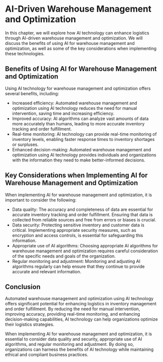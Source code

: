 AI-Driven Warehouse Management and Optimization
=======================================================================================

In this chapter, we will explore how AI technology can enhance logistics through AI-driven warehouse management and optimization. We will discuss the benefits of using AI for warehouse management and optimization, as well as some of the key considerations when implementing these technologies.

Benefits of Using AI for Warehouse Management and Optimization
--------------------------------------------------------------

Using AI technology for warehouse management and optimization offers several benefits, including:

* Increased efficiency: Automated warehouse management and optimization using AI technology reduces the need for manual intervention, saving time and increasing efficiency.
* Improved accuracy: AI algorithms can analyze vast amounts of data more accurately than humans, leading to more accurate inventory tracking and order fulfillment.
* Real-time monitoring: AI technology can provide real-time monitoring of inventory levels, enabling faster response times to inventory shortages or surpluses.
* Enhanced decision-making: Automated warehouse management and optimization using AI technology provides individuals and organizations with the information they need to make better-informed decisions.

Key Considerations when Implementing AI for Warehouse Management and Optimization
---------------------------------------------------------------------------------

When implementing AI for warehouse management and optimization, it is important to consider the following:

* Data quality: The accuracy and completeness of data are essential for accurate inventory tracking and order fulfillment. Ensuring that data is collected from reliable sources and free from errors or biases is crucial.
* Data security: Protecting sensitive inventory and customer data is critical. Implementing appropriate security measures, such as encryption and access controls, is essential for safeguarding this information.
* Appropriate use of AI algorithms: Choosing appropriate AI algorithms for warehouse management and optimization requires careful consideration of the specific needs and goals of the organization.
* Regular monitoring and adjustment: Monitoring and adjusting AI algorithms regularly can help ensure that they continue to provide accurate and relevant information.

Conclusion
----------

Automated warehouse management and optimization using AI technology offers significant potential for enhancing logistics in inventory management and order fulfillment. By reducing the need for manual intervention, improving accuracy, providing real-time monitoring, and enhancing decision-making capabilities, AI technology can help organizations optimize their logistics strategies.

When implementing AI for warehouse management and optimization, it is essential to consider data quality and security, appropriate use of AI algorithms, and regular monitoring and adjustment. By doing so, organizations can harness the benefits of AI technology while maintaining ethical and compliant business practices.
